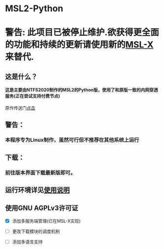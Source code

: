 # MSL2-Python



# 警告: 此项目已被停止维护.欲获得更全面的功能和持续的更新请使用新的[MSL-X](https://github.com/MSLXTeam/MSL-X)来替代.



## 这是什么？

#### 这是主要由NTFS2020制作的MSL2的Python版，使用了和原版一致的内网穿透服务(正在尝试支持付费节点)

原作传送门[点击](https://github.com/Waheal/MSL2)

## 警告：

### 本程序专为Linux制作，虽然可行但不推荐在其他系统上运行

## 下载：

### 前往版本界面下载最新版即可。

## 运行环境详见[使用说明](https://ntfs2020.github.io/MSL2-Python/#/?id=%e4%bd%bf%e7%94%a8%e5%89%8d)

## 使用GNU AGPLv3许可证

- [x] 添加多服务端管理(已在MSL-X实现)

- [ ] 更改下载模块的调度机制

- [ ] 添加多语言支持
